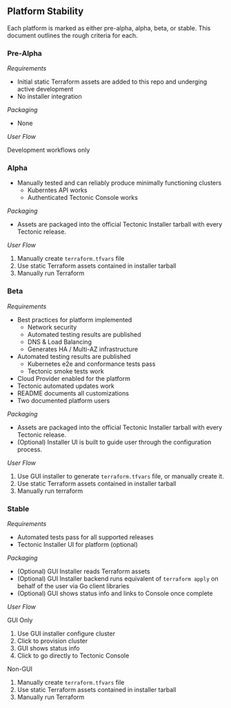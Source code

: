## Platform Stability

Each platform is marked as either pre-alpha, alpha, beta, or stable. This document outlines the rough criteria for each.

### Pre-Alpha

*Requirements*

- Initial static Terraform assets are added to this repo and underging active development
- No installer integration

*Packaging*

- None

*User Flow*

Development workflows only

### Alpha

- Manually tested and can reliably produce minimally functioning clusters
  - Kuberntes API works
  - Authenticated Tectonic Console works

*Packaging*

- Assets are packaged into the official Tectonic Installer tarball with every Tectonic release.

*User Flow*

1. Manually create `terraform.tfvars` file
1. Use static Terraform assets contained in installer tarball
1. Manually run Terraform


### Beta

*Requirements*

- Best practices for platform implemented
  - Network security
  - Automated testing results are published
  - DNS & Load Balancing
  - Generates HA / Multi-AZ infrastructure
- Automated testing results are published
  - Kubernetes e2e and conformance tests pass
  - Tectonic smoke tests work
- Cloud Provider enabled for the platform
- Tectonic automated updates work
- README documents all customizations
- Two documented platform users

*Packaging*

- Assets are packaged into the official Tectonic Installer tarball with every Tectonic release.
- (Optional) Installer UI is built to guide user through the configuration process.

*User Flow*

1. Use GUI installer to generate `terraform.tfvars` file, or manually create it.
1. Use static Terraform assets contained in installer tarball
1. Manually run terraform


### Stable

*Requirements*

- Automated tests pass for all supported releases
- Tectonic Installer UI for platform (optional)

*Packaging*

- (Optional) GUI Installer reads Terraform assets
- (Optional) GUI Installer backend runs equivalent of `terraform apply` on behalf of the user via Go client libraries
- (Optional) GUI shows status info and links to Console once complete

*User Flow*

GUI Only

1. Use GUI installer configure cluster
1. Click to provision cluster
1. GUI shows status info
1. Click to go directly to  Tectonic Console

Non-GUI

1. Manually create `terraform.tfvars` file
1. Use static Terraform assets contained in installer tarball
1. Manually run Terraform
